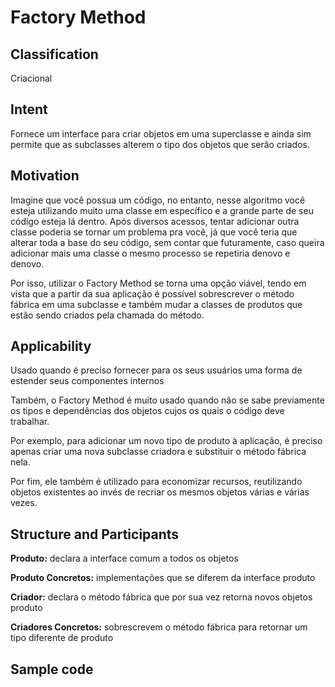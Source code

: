# Factory Method

## Classification
Criacional 

## Intent
Fornece um interface para criar objetos em uma superclasse e ainda sim permite que as subclasses alterem o tipo dos objetos que serão criados.

## Motivation

Imagine que você possua um código, no entanto, nesse algoritmo você esteja utilizando muito uma classe em específico e a grande parte de seu código esteja lá dentro. Após diversos acessos, tentar adicionar outra classe poderia se tornar um problema pra você, já que você teria que alterar toda a base do seu código, sem contar que futuramente, caso queira adicionar mais uma classe o mesmo processo se repetiria denovo e denovo.

Por isso, utilizar o Factory Method se torna uma opção viável, tendo em vista que a partir da sua aplicação é possível sobrescrever o método fábrica em uma subclasse e também mudar a classes de produtos que estão sendo criados pela chamada do método.

## Applicability

Usado quando é preciso fornecer para os seus usuários uma forma de estender seus componentes internos

Também, o Factory Method é muito usado quando não se sabe previamente os tipos e dependências dos objetos cujos os quais o código deve trabalhar.

Por exemplo, para adicionar um novo tipo de produto à aplicação, é preciso apenas criar uma nova subclasse criadora e substituir o método fábrica nela.

Por fim, ele também é utilizado para economizar recursos, reutilizando objetos existentes ao invés de recriar os mesmos objetos várias e várias vezes.

## Structure and Participants

**Produto:** declara a interface comum a todos os objetos

**Produto Concretos:** implementações que se diferem da interface produto

**Criador:** declara o método fábrica que por sua vez retorna novos objetos produto

**Criadores Concretos:** sobrescrevem o método fábrica para retornar um tipo diferente de produto


## Sample code 
